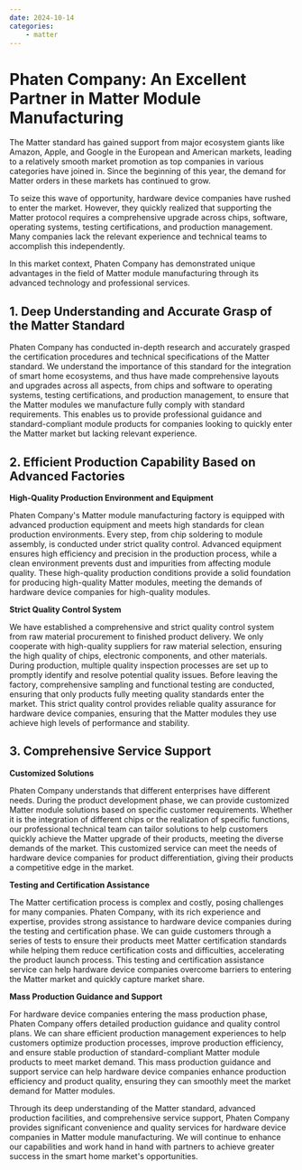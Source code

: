 ```yaml
---
date: 2024-10-14
categories:
    - matter
---
```


# Phaten Company: An Excellent Partner in Matter Module Manufacturing

The Matter standard has gained support from major ecosystem giants like Amazon, Apple, and Google in the European and American markets, leading to a relatively smooth market promotion as top companies in various categories have joined in. Since the beginning of this year, the demand for Matter orders in these markets has continued to grow.

To seize this wave of opportunity, hardware device companies have rushed to enter the market. However, they quickly realized that supporting the Matter protocol requires a comprehensive upgrade across chips, software, operating systems, testing certifications, and production management. Many companies lack the relevant experience and technical teams to accomplish this independently.

In this market context, Phaten Company has demonstrated unique advantages in the field of Matter module manufacturing through its advanced technology and professional services.

## 1. Deep Understanding and Accurate Grasp of the Matter Standard

Phaten Company has conducted in-depth research and accurately grasped the certification procedures and technical specifications of the Matter standard. We understand the importance of this standard for the integration of smart home ecosystems, and thus have made comprehensive layouts and upgrades across all aspects, from chips and software to operating systems, testing certifications, and production management, to ensure that the Matter modules we manufacture fully comply with standard requirements. This enables us to provide professional guidance and standard-compliant module products for companies looking to quickly enter the Matter market but lacking relevant experience.

## 2. Efficient Production Capability Based on Advanced Factories

**High-Quality Production Environment and Equipment**

Phaten Company's Matter module manufacturing factory is equipped with advanced production equipment and meets high standards for clean production environments. Every step, from chip soldering to module assembly, is conducted under strict quality control. Advanced equipment ensures high efficiency and precision in the production process, while a clean environment prevents dust and impurities from affecting module quality. These high-quality production conditions provide a solid foundation for producing high-quality Matter modules, meeting the demands of hardware device companies for high-quality modules.

**Strict Quality Control System**

We have established a comprehensive and strict quality control system from raw material procurement to finished product delivery. We only cooperate with high-quality suppliers for raw material selection, ensuring the high quality of chips, electronic components, and other materials. During production, multiple quality inspection processes are set up to promptly identify and resolve potential quality issues. Before leaving the factory, comprehensive sampling and functional testing are conducted, ensuring that only products fully meeting quality standards enter the market. This strict quality control provides reliable quality assurance for hardware device companies, ensuring that the Matter modules they use achieve high levels of performance and stability.

## 3. Comprehensive Service Support

**Customized Solutions**

Phaten Company understands that different enterprises have different needs. During the product development phase, we can provide customized Matter module solutions based on specific customer requirements. Whether it is the integration of different chips or the realization of specific functions, our professional technical team can tailor solutions to help customers quickly achieve the Matter upgrade of their products, meeting the diverse demands of the market. This customized service can meet the needs of hardware device companies for product differentiation, giving their products a competitive edge in the market.

**Testing and Certification Assistance**

The Matter certification process is complex and costly, posing challenges for many companies. Phaten Company, with its rich experience and expertise, provides strong assistance to hardware device companies during the testing and certification phase. We can guide customers through a series of tests to ensure their products meet Matter certification standards while helping them reduce certification costs and difficulties, accelerating the product launch process. This testing and certification assistance service can help hardware device companies overcome barriers to entering the Matter market and quickly capture market share.

**Mass Production Guidance and Support**

For hardware device companies entering the mass production phase, Phaten Company offers detailed production guidance and quality control plans. We can share efficient production management experiences to help customers optimize production processes, improve production efficiency, and ensure stable production of standard-compliant Matter module products to meet market demand. This mass production guidance and support service can help hardware device companies enhance production efficiency and product quality, ensuring they can smoothly meet the market demand for Matter modules.

Through its deep understanding of the Matter standard, advanced production facilities, and comprehensive service support, Phaten Company provides significant convenience and quality services for hardware device companies in Matter module manufacturing. We will continue to enhance our capabilities and work hand in hand with partners to achieve greater success in the smart home market's opportunities.